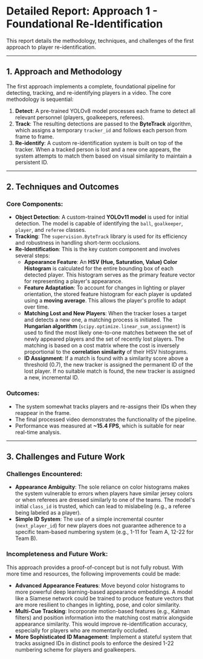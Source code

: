 # Detailed Report: Approach 1 - Foundational Re-Identification

This report details the methodology, techniques, and challenges of the first approach to player re-identification.

---

## 1. Approach and Methodology

The first approach implements a complete, foundational pipeline for detecting, tracking, and re-identifying players in a video. The core methodology is sequential:
1.  **Detect**: A pre-trained YOLOv8 model processes each frame to detect all relevant personnel (players, goalkeepers, referees).
2.  **Track**: The resulting detections are passed to the **ByteTrack** algorithm, which assigns a temporary `tracker_id` and follows each person from frame to frame.
3.  **Re-identify**: A custom re-identification system is built on top of the tracker. When a tracked person is lost and a new one appears, the system attempts to match them based on visual similarity to maintain a persistent ID.

---

## 2. Techniques and Outcomes

### Core Components:

* **Object Detection**: A custom-trained **YOLOv11 model** is used for initial detection. The model is capable of identifying the `ball`, `goalkeeper`, `player`, and `referee` classes.
* **Tracking**: The `supervision.ByteTrack` library is used for its efficiency and robustness in handling short-term occlusions.
* **Re-Identification**: This is the key custom component and involves several steps:
    * **Appearance Feature**: An **HSV (Hue, Saturation, Value) Color Histogram** is calculated for the entire bounding box of each detected player. This histogram serves as the primary feature vector for representing a player's appearance.
    * **Feature Adaptation**: To account for changes in lighting or player orientation, the stored feature histogram for each player is updated using a **moving average**. This allows the player's profile to adapt over time.
    * **Matching Lost and New Players**: When the tracker loses a target and detects a new one, a matching process is initiated. The **Hungarian algorithm** (`scipy.optimize.linear_sum_assignment`) is used to find the most likely one-to-one matches between the set of newly appeared players and the set of recently lost players. The matching is based on a cost matrix where the cost is inversely proportional to the **correlation similarity** of their HSV histograms.
    * **ID Assignment**: If a match is found with a similarity score above a threshold (0.7), the new tracker is assigned the permanent ID of the lost player. If no suitable match is found, the new tracker is assigned a new, incremental ID.

### Outcomes:

* The system somewhat tracks players and re-assigns their IDs when they reappear in the frame.
* The final processed video demonstrates the functionality of the pipeline.
* Performance was measured at **~15.4 FPS**, which is suitable for near real-time analysis.

---

## 3. Challenges and Future Work

### Challenges Encountered:

* **Appearance Ambiguity**: The sole reliance on color histograms makes the system vulnerable to errors when players have similar jersey colors or when referees are dressed similarly to one of the teams. The model's initial `class_id` is trusted, which can lead to mislabeling (e.g., a referee being labeled as a player).
* **Simple ID System**: The use of a simple incremental counter (`next_player_id`) for new players does not guarantee adherence to a specific team-based numbering system (e.g., 1-11 for Team A, 12-22 for Team B).

### Incompleteness and Future Work:

This approach provides a proof-of-concept but is not fully robust. With more time and resources, the following improvements could be made:
* **Advanced Appearance Features**: Move beyond color histograms to more powerful deep learning-based appearance embeddings. A model like a Siamese network could be trained to produce feature vectors that are more resilient to changes in lighting, pose, and color similarity.
* **Multi-Cue Tracking**: Incorporate motion-based features (e.g., Kalman filters) and position information into the matching cost matrix alongside appearance similarity. This would improve re-identification accuracy, especially for players who are momentarily occluded.
* **More Sophisticated ID Management**: Implement a stateful system that tracks assigned IDs in distinct pools to enforce the desired 1-22 numbering scheme for players and goalkeepers.
